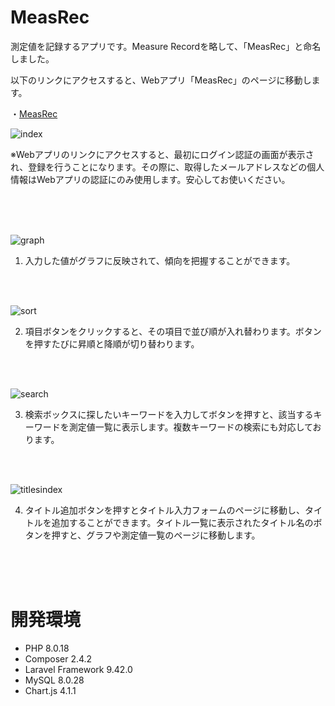 # MeasRec

測定値を記録するアプリです。Measure Recordを略して、「MeasRec」と命名しました。

以下のリンクにアクセスすると、Webアプリ「MeasRec」のページに移動します。

・[MeasRec](http://measrec.s239.xrea.com/measrec.s239/)

![index](https://user-images.githubusercontent.com/97374588/211234314-d6f9548d-3bf2-47c0-8266-3825045ad941.jpeg)

※Webアプリのリンクにアクセスすると、最初にログイン認証の画面が表示され、登録を行うことになります。その際に、取得したメールアドレスなどの個人情報はWebアプリの認証にのみ使用します。安心してお使いください。

<br><br><br>

![graph](https://user-images.githubusercontent.com/97374588/211095784-1871a1c4-27fc-4177-b68b-9d787f7d6c12.gif)

1. 入力した値がグラフに反映されて、傾向を把握することができます。

<br><br>

![sort](https://user-images.githubusercontent.com/97374588/211095894-da887ad8-883e-4804-bbb0-616677d8a749.gif)

2. 項目ボタンをクリックすると、その項目で並び順が入れ替わります。ボタンを押すたびに昇順と降順が切り替わります。

<br><br>

![search](https://user-images.githubusercontent.com/97374588/211095938-f6796010-20e3-4de3-b7d0-3fc19eb22be6.gif)

3. 検索ボックスに探したいキーワードを入力してボタンを押すと、該当するキーワードを測定値一覧に表示します。複数キーワードの検索にも対応しております。

<br><br>

![titlesindex](https://user-images.githubusercontent.com/97374588/211095992-4424222f-a4bd-440f-b60c-e66251007c47.gif)

4. タイトル追加ボタンを押すとタイトル入力フォームのページに移動し、タイトルを追加することができます。タイトル一覧に表示されたタイトル名のボタンを押すと、グラフや測定値一覧のページに移動します。

<br><br><br>

# 開発環境
- PHP 8.0.18
- Composer 2.4.2
- Laravel Framework 9.42.0
- MySQL 8.0.28
- Chart.js 4.1.1
